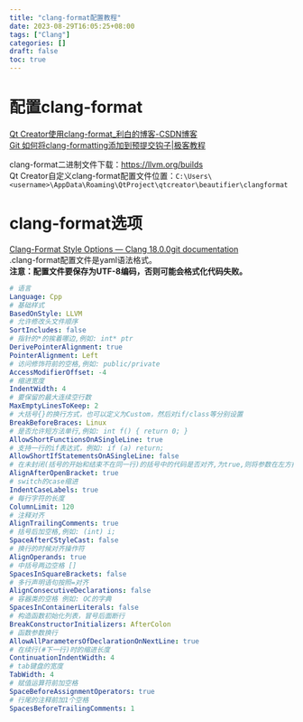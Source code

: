 ```yaml
---
title: "clang-format配置教程"
date: 2023-08-29T16:05:25+08:00
tags: ["Clang"]
categories: []
draft: false
toc: true
---
```


# 配置clang-format
[Qt Creator使用clang-format_利白的博客-CSDN博客](https://blog.csdn.net/libaineu2004/article/details/104985934)  
[Git 如何将clang-formatting添加到预提交钩子|极客教程](https://geek-docs.com/git/git-questions/12_git_how_do_i_add_clangformatting_to_precommit_hook.html)  

clang-format二进制文件下载：https://llvm.org/builds  
Qt Creator自定义clang-format配置文件位置：`C:\Users\<username>\AppData\Roaming\QtProject\qtcreator\beautifier\clangformat`

# clang-format选项
[Clang-Format Style Options — Clang 18.0.0git documentation](https://clang.llvm.org/docs/ClangFormatStyleOptions.html)  
.clang-format配置文件是yaml语法格式。  
**注意：配置文件要保存为UTF-8编码，否则可能会格式化代码失败。**  
```yaml
# 语言
Language: Cpp
# 基础样式
BasedOnStyle: LLVM
# 允许修改头文件顺序
SortIncludes: false
# 指针的*的挨着哪边,例如: int* ptr
DerivePointerAlignment: true
PointerAlignment: Left
# 访问修饰符前的空格,例如: public/private
AccessModifierOffset: -4
# 缩进宽度
IndentWidth: 4
# 要保留的最大连续空行数
MaxEmptyLinesToKeep: 2
# 大括号{}的换行方式，也可以定义为Custom，然后对if/class等分别设置
BreakBeforeBraces: Linux
# 是否允许短方法单行,例如: int f() { return 0; }
AllowShortFunctionsOnASingleLine: true
# 支持一行的if表达式，例如: if (a) return;
AllowShortIfStatementsOnASingleLine: false
# 在未封闭(括号的开始和结束不在同一行)的括号中的代码是否对齐,为true,则将参数在左方括号后水平对齐
AlignAfterOpenBracket: true
# switch的case缩进
IndentCaseLabels: true
# 每行字符的长度
ColumnLimit: 120
# 注释对齐
AlignTrailingComments: true
# 括号后加空格,例如: (int) i;
SpaceAfterCStyleCast: false
# 换行的时候对齐操作符
AlignOperands: true
# 中括号两边空格 []
SpacesInSquareBrackets: false
# 多行声明语句按照=对齐
AlignConsecutiveDeclarations: false
# 容器类的空格 例如: OC的字典
SpacesInContainerLiterals: false
# 构造函数初始化列表，冒号后面断行
BreakConstructorInitializers: AfterColon
# 函数参数换行
AllowAllParametersOfDeclarationOnNextLine: true
# 在续行(#下一行)时的缩进长度
ContinuationIndentWidth: 4
# tab键盘的宽度
TabWidth: 4
# 赋值运算符前加空格
SpaceBeforeAssignmentOperators: true
# 行尾的注释前加1个空格
SpacesBeforeTrailingComments: 1
```